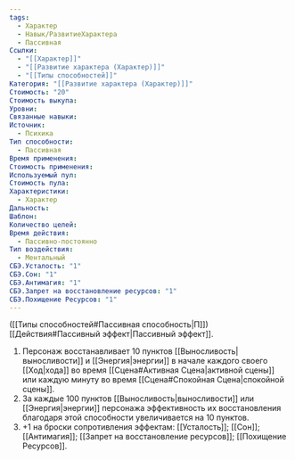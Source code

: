 ```yaml
---
tags:
  - Характер
  - Навык/РазвитиеХарактера
  - Пассивная
Ссылки:
  - "[[Характер]]"
  - "[[Развитие характера (Характер)]]"
  - "[[Типы способностей]]"
Категория: "[[Развитие характера (Характер)]]"
Стоимость: "20"
Стоимость выкупа: 
Уровни: 
Связанные навыки: 
Источник:
  - Психика
Тип способности:
  - Пассивная
Время применения: 
Стоимость применения: 
Используемый пул: 
Стоимость пула: 
Характеристики:
  - Характер
Дальность: 
Шаблон: 
Количество целей: 
Время действия:
  - Пассивно-постоянно
Тип воздействия:
  - Ментальный
СБЭ.Усталость: "1"
СБЭ.Сон: "1"
СБЭ.Антимагия: "1"
СБЭ.Запрет на восстановление ресурсов: "1"
СБЭ.Похищение Ресурсов: "1"
---
```

([[Типы способностей#Пассивная способность|П]]) [[Действия#Пассивный эффект|Пассивный эффект]]. 

1. Персонаж восстанавливает 10 пунктов [[Выносливость|выносливости]] и [[Энергия|энергии]] в начале каждого своего [[Ход|хода]] во время [[Сцена#Активная Сцена|активной сцены]] или каждую минуту во время [[Сцена#Спокойная Сцена|спокойной сцены]].
2. За каждые 100 пунктов [[Выносливость|выносливости]] или [[Энергия|энергии]] персонажа эффективность их восстановления благодаря этой способности увеличивается на 10 пунктов.
3. +1 на броски сопротивления эффектам: [[Усталость]]; [[Сон]]; [[Антимагия]]; [[Запрет на восстановление ресурсов]]; [[Похищение Ресурсов]].